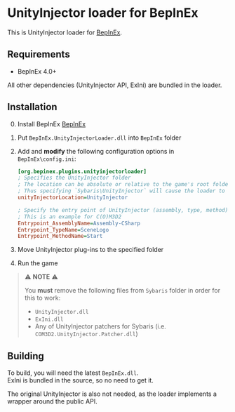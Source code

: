 # UnityInjector loader for BepInEx

This is UnityInjector loader for [BepInEx](https://github.com/BepInEx/BepInEx).

## Requirements

* BepInEx 4.0+

All other dependencies (UnityInjector API, ExIni) are bundled in the loader.

## Installation

0. Install BepInEx [BepInEx](https://github.com/BepInEx/BepInEx/releases)
1. Put `BepInEx.UnityInjectorLoader.dll` into `BepInEx` folder
2. Add and **modify** the following configuration options in `BepInEx\config.ini`:
    
    ```ini
    [org.bepinex.plugins.unityinjectorloader]
    ; Specifies the UnityInjector folder
    ; The location can be absolute or relative to the game's root folder
    ; Thus specifying `Sybaris\UnityInjector` will cause the loader to look for UnityInjector folder in Sybaris folder
    unityInjectorLocation=UnityInjector
    
    ; Specify the entry point of UnityInjector (assembly, type, method)
    ; This is an example for C(O)M3D2
    Entrypoint_AssemblyName=Assembly-CSharp
    Entrypoint_TypeName=SceneLogo
    Entrypoint_MethodName=Start
    ```
3. Move UnityInjector plug-ins to the specified folder
4. Run the game

> ⚠️ **NOTE** ⚠️
> 
> You **must** remove the following files from `Sybaris` folder in order for this to work:
> * `UnityInjector.dll`
> * `ExIni.dll`
> * Any of UnityInjector patchers for Sybaris (i.e. `COM3D2.UnityInjector.Patcher.dll`)

## Building

To build, you will need the latest `BepInEx.dll`.  
ExIni is bundled in the source, so no need to get it.

The original UnityInjector is also not needed, as the loader implements a wrapper around the public API.